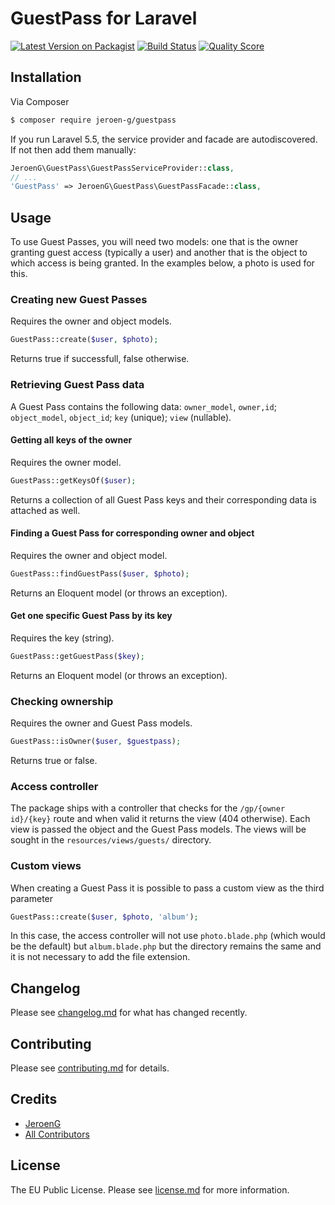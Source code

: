 # GuestPass for Laravel

[![Latest Version on Packagist][ico-version]][link-packagist]
[![Build Status][ico-travis]][link-travis]
[![Quality Score][ico-code-quality]][link-code-quality]

## Installation

Via Composer

``` bash
$ composer require jeroen-g/guestpass
```

If you run Laravel 5.5, the service provider and facade are autodiscovered. If not then add them manually:

```php
JeroenG\GuestPass\GuestPassServiceProvider::class,
// ...
'GuestPass' => JeroenG\GuestPass\GuestPassFacade::class,
```

## Usage

To use Guest Passes, you will need two models: one that is the owner granting guest access (typically a user) and another that is the object to which access is being granted. In the examples below, a photo is used for this.

### Creating new Guest Passes

Requires the owner and object models.
```php
GuestPass::create($user, $photo);
```
Returns true if successfull, false otherwise.

### Retrieving Guest Pass data

A Guest Pass contains the following data: `owner_model`, `owner,id`; `object_model`, `object_id`; `key` (unique); `view` (nullable).

#### Getting all keys of the owner
Requires the owner model.
```php
GuestPass::getKeysOf($user);
```
Returns a collection of all Guest Pass keys and their corresponding data is attached as well.

#### Finding a Guest Pass for corresponding owner and object
Requires the owner and object model.
```php
GuestPass::findGuestPass($user, $photo);
```
Returns an Eloquent model (or throws an exception).

#### Get one specific Guest Pass by its key
Requires the key (string).
```php
GuestPass::getGuestPass($key);
```
Returns an Eloquent model (or throws an exception).

### Checking ownership
Requires the owner and Guest Pass models.
```php
GuestPass::isOwner($user, $guestpass);
```
Returns true or false.

### Access controller

The package ships with a controller that checks for the `/gp/{owner id}/{key}` route and when valid it returns the view (404 otherwise). Each view is passed the object and the Guest Pass models.
The views will be sought in the `resources/views/guests/` directory.

### Custom views

When creating a Guest Pass it is possible to pass a custom view as the third parameter
```php
GuestPass::create($user, $photo, 'album');
```
In this case, the access controller will not use `photo.blade.php` (which would be the default) but `album.blade.php` but the directory remains the same and it is not necessary to add the file extension.

## Changelog

Please see [changelog.md](changelog.md) for what has changed recently.

## Contributing

Please see [contributing.md](contributing.md) for details.

## Credits

- [JeroenG][link-author]
- [All Contributors][link-contributors]

## License

The EU Public License. Please see [license.md](license.md) for more information.

[ico-version]: https://img.shields.io/packagist/v/Jeroen-G/GuestPass.svg?style=flat-square
[ico-travis]: https://img.shields.io/travis/Jeroen-G/GuestPass/master.svg?style=flat-square
[ico-code-quality]: https://img.shields.io/scrutinizer/g/Jeroen-G/GuestPass.svg?style=flat-square

[link-packagist]: https://packagist.org/packages/Jeroen-G/GuestPass
[link-travis]: https://travis-ci.org/Jeroen-G/GuestPass
[link-code-quality]: https://scrutinizer-ci.com/g/Jeroen-G/GuestPass
[link-author]: https://github.com/:author_username
[link-contributors]: ../../contributors